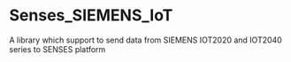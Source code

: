 # Senses_SIEMENS_IoT
A library which support to send data from SIEMENS IOT2020 and IOT2040 series to SENSES platform
